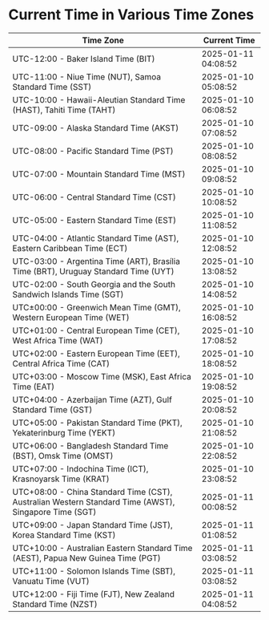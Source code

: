 # Current Time in Various Time Zones

| Time Zone | Current Time |
|-----------|--------------|
| UTC-12:00 - Baker Island Time (BIT) | 2025-01-11 04:08:52 |
| UTC-11:00 - Niue Time (NUT), Samoa Standard Time (SST) | 2025-01-10 05:08:52 |
| UTC-10:00 - Hawaii-Aleutian Standard Time (HAST), Tahiti Time (TAHT) | 2025-01-10 06:08:52 |
| UTC-09:00 - Alaska Standard Time (AKST) | 2025-01-10 07:08:52 |
| UTC-08:00 - Pacific Standard Time (PST) | 2025-01-10 08:08:52 |
| UTC-07:00 - Mountain Standard Time (MST) | 2025-01-10 09:08:52 |
| UTC-06:00 - Central Standard Time (CST) | 2025-01-10 10:08:52 |
| UTC-05:00 - Eastern Standard Time (EST) | 2025-01-10 11:08:52 |
| UTC-04:00 - Atlantic Standard Time (AST), Eastern Caribbean Time (ECT) | 2025-01-10 12:08:52 |
| UTC-03:00 - Argentina Time (ART), Brasília Time (BRT), Uruguay Standard Time (UYT) | 2025-01-10 13:08:52 |
| UTC-02:00 - South Georgia and the South Sandwich Islands Time (SGT) | 2025-01-10 14:08:52 |
| UTC±00:00 - Greenwich Mean Time (GMT), Western European Time (WET) | 2025-01-10 16:08:52 |
| UTC+01:00 - Central European Time (CET), West Africa Time (WAT) | 2025-01-10 17:08:52 |
| UTC+02:00 - Eastern European Time (EET), Central Africa Time (CAT) | 2025-01-10 18:08:52 |
| UTC+03:00 - Moscow Time (MSK), East Africa Time (EAT) | 2025-01-10 19:08:52 |
| UTC+04:00 - Azerbaijan Time (AZT), Gulf Standard Time (GST) | 2025-01-10 20:08:52 |
| UTC+05:00 - Pakistan Standard Time (PKT), Yekaterinburg Time (YEKT) | 2025-01-10 21:08:52 |
| UTC+06:00 - Bangladesh Standard Time (BST), Omsk Time (OMST) | 2025-01-10 22:08:52 |
| UTC+07:00 - Indochina Time (ICT), Krasnoyarsk Time (KRAT) | 2025-01-10 23:08:52 |
| UTC+08:00 - China Standard Time (CST), Australian Western Standard Time (AWST), Singapore Time (SGT) | 2025-01-11 00:08:52 |
| UTC+09:00 - Japan Standard Time (JST), Korea Standard Time (KST) | 2025-01-11 01:08:52 |
| UTC+10:00 - Australian Eastern Standard Time (AEST), Papua New Guinea Time (PGT) | 2025-01-11 03:08:52 |
| UTC+11:00 - Solomon Islands Time (SBT), Vanuatu Time (VUT) | 2025-01-11 03:08:52 |
| UTC+12:00 - Fiji Time (FJT), New Zealand Standard Time (NZST) | 2025-01-11 04:08:52 |
